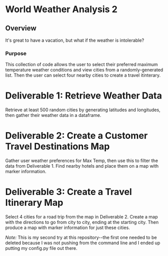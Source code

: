 # World Weather Analysis 2

## Overview 
It's great to have a vacation, but what if the weather is intolerable? 
### Purpose
This collection of code allows the user to select their preferred maximum temperature weather conditions and view cities from a randomly-generated list. Then the user can select four nearby cities to create a travel itinterary. 

# Deliverable 1: Retrieve Weather Data
Retrieve at least 500 random cities by generating latitudes and longitudes, then gather their weather data in a dataframe.

# Deliverable 2: Create a Customer Travel Destinations Map
Gather user weather preferences for Max Temp, then use this to filter the data from Deliverable 1. Find nearby hotels and place them on a map with marker information.

# Deliverable 3: Create a Travel Itinerary Map
Select 4 cities for a road trip from the map in Deliverable 2. Create a map with the directions to go from city to city, ending at the starting city. Then produce a map with marker information for just these cities.

_Note:_ This is my second try at this repository--the first one needed to be deleted because I was not pushing from the command line and I ended up putting my config.py file out there.
